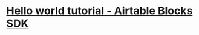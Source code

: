 [Hello world tutorial - Airtable Blocks SDK](https://airtable.com/developers/apps/guides/hello-world-tutorial)
============================================
